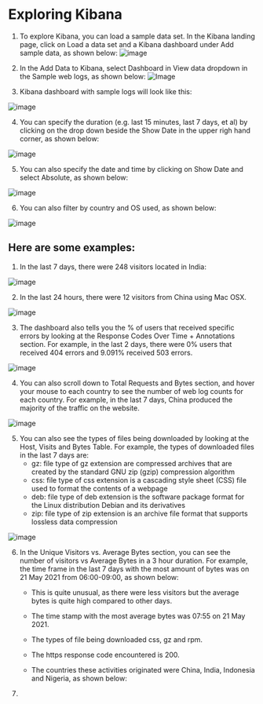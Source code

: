 # Exploring Kibana
1.  To explore Kibana, you can load a sample data set. In the Kibana landing page, click on Load a data set and a Kibana dashboard under Add sample data, as shown below:
![image](https://user-images.githubusercontent.com/84385348/119345517-5502b580-bcdc-11eb-8fdf-f4f6a66d386a.png)
   
2.  In the Add Data to Kibana, select Dashboard in View data dropdown in the Sample web logs, as shown below:
![Image](https://github.com/ghialazaro/Week13-Homework-PROJECT/blob/ccaafeda0d7b3be4f0c56f583eb2e03620e62712/Exploring%20Kibana/Images/Add%20Sample%20web%20log.png)

3.  Kibana dashboard with sample logs will look like this:

![image](https://user-images.githubusercontent.com/84385348/119345651-84192700-bcdc-11eb-9526-9e610b4ba2e7.png)


4.  You can specify the duration (e.g. last 15 minutes, last 7 days, et al) by clicking on the drop down beside the Show Date in the upper righ hand corner, as shown below:

![image](https://user-images.githubusercontent.com/84385348/119347088-5f25b380-bcde-11eb-9e5e-eb835f980f34.png)


5.  You can also specify the date and time by clicking on Show Date and select Absolute, as shown below:

![image](https://user-images.githubusercontent.com/84385348/119346718-ede60080-bcdd-11eb-9c89-01c6413f02a9.png)


6.  You can also filter by country and OS used, as shown below:

![image](https://user-images.githubusercontent.com/84385348/119346909-238ae980-bcde-11eb-845f-360602cc2a02.png)


## Here are some examples:

1.  In the last 7 days, there were 248 visitors located in India:

![image](https://user-images.githubusercontent.com/84385348/119347420-d9563800-bcde-11eb-863d-e6523a2944ce.png)

2.  In the last 24 hours, there were 12 visitors from China using Mac OSX.

![image](https://user-images.githubusercontent.com/84385348/119347503-f5f27000-bcde-11eb-81cc-5ad6e1880fb3.png)


3.  The dashboard also tells you the % of users that received specific errors by looking at the Response Codes Over Time + Annotations section.   For example, in the last 2 days, there were 0% users that received 404 errors and 9.091% received 503 errors.

![image](https://user-images.githubusercontent.com/84385348/119348059-b8421700-bcdf-11eb-99c2-e9c4d9142f77.png)


4.  You can also scroll down to Total Requests and Bytes section, and hover your mouse to each country to see the number of web log counts for each country.   For example, in the last 7 days, China produced the majority of the traffic on the website.

![image](https://user-images.githubusercontent.com/84385348/119347700-3b16a200-bcdf-11eb-9702-d1889a5e57a8.png)


5.  You can also see the types of files being downloaded by looking at the Host, Visits and Bytes Table.   For example, the types of downloaded files in the last 7 days are:
    - gz:  file type of gz extension are compressed archives that are created by the standard GNU zip (gzip) compression algorithm
    - css:  file type of css extension is a cascading style sheet (CSS) file used to format the contents of a webpage
    - deb:  file type of deb extension is the software package format for the Linux distribution Debian and its derivatives
    - zip:  file type of zip extension is an archive file format that supports lossless data compression

![image](https://user-images.githubusercontent.com/84385348/119348418-2dade780-bce0-11eb-8a2e-702bef266f4d.png)

    
6.  In the Unique Visitors vs. Average Bytes section, you can see the number of visitors vs Average Bytes in a 3 hour duration.  For example, the time frame in the last 7 days with the most amount of bytes was on 21 May 2021 from 06:00-09:00, as shown below:




    - This is quite unusual, as there were less visitors but the average bytes is quite high compared to other days.

    - The time stamp with the most average bytes was 07:55 on 21 May 2021.   
    
    - The types of file being downloaded css, gz and rpm.
    
    - The https response code encountered is 200.
    
    - The countries these activities originated were China, India, Indonesia and Nigeria, as shown below:
    
10.
    
    
